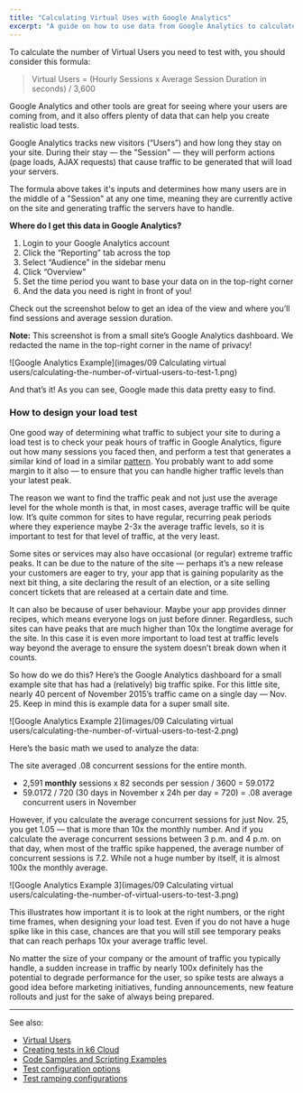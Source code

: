 ```yaml
---
title: "Calculating Virtual Uses with Google Analytics"
excerpt: "A guide on how to use data from Google Analytics to calculate the number of Virtual Users required for load and performance testing with k6 Cloud."
---
```


To calculate the number of Virtual Users you need to test with, you should consider this formula:

>Virtual Users = (Hourly Sessions x Average Session Duration in seconds) / 3,600

Google Analytics and other tools are great for seeing where your users are coming from, and it also offers plenty of data that can help you create realistic load tests.

Google Analytics tracks new visitors (“Users”) and how long they stay on your site. During their stay — the "Session" — they will perform actions (page loads, AJAX requests) that cause traffic to be generated that will load your servers.

The formula above takes it's inputs and determines how many users are in the middle of a "Session" at any one time, meaning they are currently active on the site and generating traffic the servers have to handle.


**Where do I get this data in Google Analytics?**


1. Login to your Google Analytics account
2. Click the “Reporting” tab across the top
3. Select “Audience” in the sidebar menu
4. Click “Overview”
5. Set the time period you want to base your data on in the top-right corner
6. And the data you need is right in front of you!

Check out the screenshot below to get an idea of the view and where you’ll find sessions and average session duration.

**Note:** This screenshot is from a small site’s Google Analytics dashboard. We redacted the name in the top-right corner in the name of privacy!

![Google Analytics Example](images/09 Calculating virtual users/calculating-the-number-of-virtual-users-to-test-1.png)

And that’s it! As you can see, Google made this data pretty easy to find.

### How to design your load test

One good way of determining what traffic to subject your site to during a load test is to check your peak hours of traffic in Google Analytics, figure out how many sessions you faced then, and perform a test that generates a similar kind of load in a similar [pattern](/test-types/introduction). You probably want to add some margin to it also — to ensure that you can handle higher traffic levels than your latest peak.

The reason we want to find the traffic peak and not just use the average level for the whole month is that, in most cases, average traffic will be quite low. It’s quite common for sites to have regular, recurring peak periods where they experience maybe 2-3x the average traffic levels, so it is important to test for that level of traffic, at the very least.

Some sites or services may also have occasional (or regular) extreme traffic peaks. It can be due to the nature of the site — perhaps it’s a new release your customers are eager to try, your app that is gaining popularity as the next bit thing, a site declaring the result of an election, or a site selling concert tickets that are released at a certain date and time.

It can also be because of user behaviour. Maybe your app provides dinner recipes, which means everyone logs on just before dinner. Regardless, such sites can have peaks that are much higher than 10x the longtime average for the site. In this case it is even more important to load test at traffic levels way beyond the average to ensure the system doesn’t break down when it counts.

So how do we do this? Here’s the Google Analytics dashboard for a small example site that has had a (relatively) big traffic spike. For this little site, nearly 40 percent of November 2015’s traffic came on a single day — Nov. 25. Keep in mind this is example data for a super small site.

![Google Analytics Example 2](images/09 Calculating virtual users/calculating-the-number-of-virtual-users-to-test-2.png)

Here’s the basic math we used to analyze the data:

The site averaged .08 concurrent sessions for the entire month.

- 2,591 **monthly** sessions x 82 seconds per session / 3600 = 59.0172
- 59.0172 / 720 (30 days in November x 24h per day = 720) = .08 average concurrent users in November


However, if you calculate the average concurrent sessions for just Nov. 25, you get 1.05 — that is more than 10x the monthly number. And if you calculate the average concurrent sessions between 3 p.m. and 4 p.m. on that day, when most of the traffic spike happened, the average number of concurrent sessions is 7.2. While not a huge number by itself, it is almost 100x the monthly average.

![Google Analytics Example 3](images/09 Calculating virtual users/calculating-the-number-of-virtual-users-to-test-3.png)

This illustrates how important it is to look at the right numbers, or the right time frames, when designing your load test. Even if you do not have a huge spike like in this case, chances are that you will still see temporary peaks that can reach perhaps 10x your average traffic level.

No matter the size of your company or the amount of traffic you typically handle, a sudden increase in traffic by nearly 100x definitely has the potential to degrade performance for the user, so spike tests are always a good idea before marketing initiatives, funding announcements, new feature rollouts and just for the sake of always being prepared.


***

See also:
- [Virtual Users](/cloud/cloud-faq/what-are-vus-virtual-users)
- [Creating tests in k6 Cloud](/cloud/creating-and-running-a-test)
- [Code Samples and Scripting Examples](/examples)
- [Test configuration options](/using-k6/options)
- [Test ramping configurations](/test-types/introduction)
